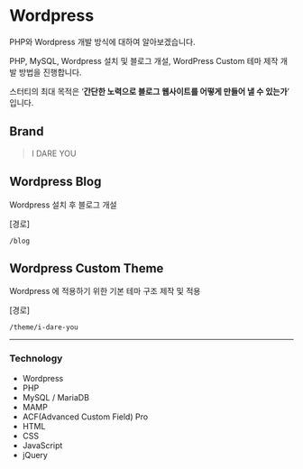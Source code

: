 # Wordpress

PHP와 Wordpress 개발 방식에 대하여 알아보겠습니다.

PHP, MySQL, Wordpress 설치 및 블로그 개설, WordPress Custom 테마 제작 개발 방법을 진행합니다.

스터티의 최대 목적은 ‘**간단한 노력으로 블로그 웹사이트를 어떻게 만들어 낼 수 있는가**’ 입니다.

## Brand

> I DARE YOU

## Wordpress Blog

Wordpress 설치 후 블로그 개설

[경로]
```
/blog
```

## Wordpress Custom Theme

Wordpress 에 적용하기 위한 기본 테마 구조 제작 및 적용  

[경로]
```
/theme/i-dare-you
```

*****

### Technology
- Wordpress
- PHP
- MySQL / MariaDB
- MAMP
- ACF(Advanced Custom Field) Pro
- HTML
- CSS
- JavaScript
- jQuery
